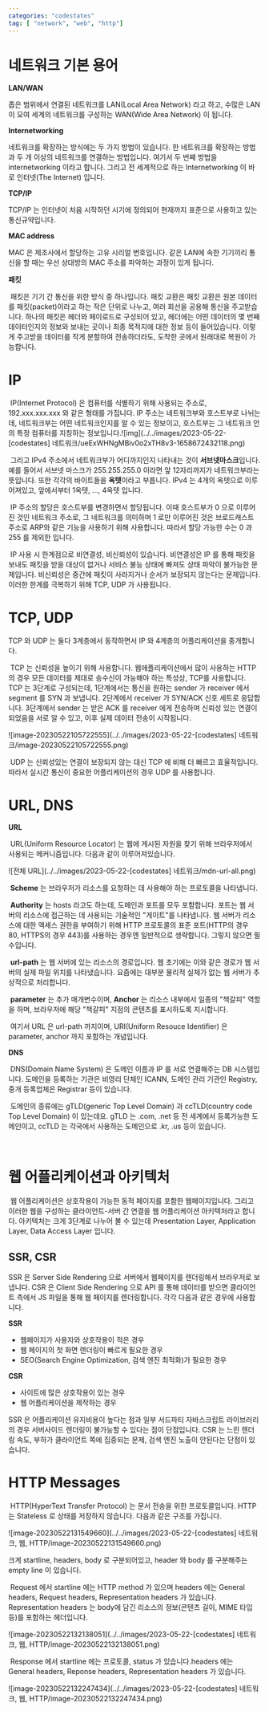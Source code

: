 ```yaml
---
categories: "codestates"
tag: [ "network", "web", "http"]
---
```


# 네트워크 기본 용어

**LAN/WAN**

좁은 범위에서 연결된 네트워크를 LAN(Local Area Network) 라고 하고, 수많은 LAN 이 모여 세계의 네트워크를 구성하는 WAN(Wide Area Network) 이 됩니다.

**Internetworking**

네트워크를 확장하는 방식에는 두 가지 방법이 있습니다. 한 네트워크를 확장하는 방법과 두 개 이상의 네트워크를 연결하는 방법입니다. 여기서 두 번째 방법을 internetworking 이라고 합니다. 그리고 전 세계적으로 하는 Internetworking 이 바로 인터넷(The Internet) 입니다.

**TCP/IP**

TCP/IP 는 인터넷이 처음 시작하던 시기에 정의되어 현재까지 표준으로 사용하고 있는 통신규약입니다. 

**MAC address**

MAC 은 제조사에서 할당하는 고유 시리얼 번호입니다. 같은 LAN에 속한 기기끼리 통신을 할 때는 우선 상대방의 MAC 주소를 파악하는 과정이 있게 됩니다.

**패킷**

​	패킷은 기기 간 통신을 위한 방식 중 하나입니다. 패킷 교환은 패킷 교환은 원본 데이터를 패킷(packet)이라고 하는 작은 단위로 나누고, 여러 회선을 공용해 통신을 주고받습니다. 하나의 패킷은 헤더와 페이로드로 구성되어 있고, 헤더에는 어떤 데이터의 몇 번째 데이터인지의 정보와 보내는 곳이나 최종 목적지에 대한 정보 등이 들어있습니다. 이렇게 주고받을 데이터를 작게 분할하여 전송하더라도, 도착한 곳에서 원래대로 복원이 가능합니다.

# IP

​	IP(Internet Protocol) 은 컴퓨터를 식별하기 위해 사용되는 주소로, 192.xxx.xxx.xxx 와 같은 형태를 가집니다. IP 주소는 네트워크부와 호스트부로 나뉘는데, 네트워크부는 어떤 네트워크인지를 알 수 있는 정보이고, 호스트부는 그 네트워크 안의 특정 컴퓨터를 지칭하는 정보입니다.![img](../../images/2023-05-22-[codestates] 네트워크/ueExWHNgMBiv0o2xTH8v3-1658672432118.png) 

​	그리고 IPv4 주소에서 네트워크부가 어디까지인지 나타내는 것이 **서브넷마스크**입니다. 예를 들어서 서브넷 마스크가 255.255.255.0 이라면 앞 12자리까지가 네트워크부라는 뜻입니다. 또한 각각의 바이트들을 **옥텟**이라고 부릅니다. IPv4 는 4개의 옥텟으로 이루어져있고, 앞에서부터 1옥텟, ..., 4옥텟 입니다.

​	IP 주소의 할당은 호스트부를 변경하면서 할당됩니다. 이때 호스트부가 0 으로 이루어진 것인 네트워크 주소로, 그 네트워크를 의미하며 1 로만 이루어진 것은 브로드캐스트 주소로 ARP와 같은 기능을 사용하기 위해 사용합니다. 따라서 할당 가능한 수는 0 과 255 를 제외한 입니다.

​	IP 사용 시 한계점으로 비연결성, 비신뢰성이 있습니다. 비연결성은 IP 를 통해 패킷을 보내도 패킷을 받을 대상이 없거나 서비스 불능 상태에 빠져도 상태 파악이 불가능한 문제입니다. 비신뢰성은 중간에 패킷이 사라지거나 순서가 보장되지 않는다는 문제입니다. 이러한 한계를 극복하기 위해 TCP, UDP 가 사용됩니다.



# TCP, UDP

TCP 와 UDP 는 둘다 3계층에서 동작하면서 IP 와 4계층의 어플리케이션을 중개합니다.

​	TCP 는 신뢰성을 높이기 위해 사용합니다. 웹애플리케이션에서 많이 사용하는 HTTP의 경우 모든 데이터를 제대로 송수신이 가능해야 하는 특성상, TCP를 사용합니다. TCP 는 3단계로 구성되는데, 1단계에서는 통신을 원하는 sender 가 receiver 에서 segment 를 SYN 과 보냅니다. 2단계에서 receiver  가 SYN/ACK 신호 세트로 응답합니다. 3단계에서 sender 는 받은 ACK 를 receiver 에게 전송하며 신뢰성 있는 연결이 되었음을 서로 알 수 있고, 이후 실제 데이터 전송이 시작됩니다.

![image-20230522105722555](../../images/2023-05-22-[codestates] 네트워크/image-20230522105722555.png)

​	UDP 는 신뢰성있는 연결이 보장되지 않는 대신 TCP 에 비해 더 빠르고 효율적입니다. 따라서 실시간 통신이 중요한 어플리케이션의 경우 UDP 를 사용합니다.

# URL, DNS

**URL**

​	URL(Uniform Resource Locator) 는 웹에 게시된 자원을 찾기 위해 브라우저에서 사용되는 메커니즘입니다. 다음과 같이 이루어져있습니다.

![전체 URL](../../images/2023-05-22-[codestates] 네트워크/mdn-url-all.png)

​	**Scheme** 는 브라우저가 리소스를 요청하는 데 사용해야 하는 프로토콜을 나타냅니다.

​	**Authority** 는 hosts 라고도 하는데, 도메인과 포트를 모두 포함합니다. 포트는 웹 서버의 리소스에 접근하는 데 사용되는 기술적인 "게이트"를 나타냅니다. 웹 서버가 리소스에 대한 액세스 권한을 부여하기 위해 HTTP 프로토콜의 표준 포트(HTTP의 경우 80, HTTPS의 경우 443)를 사용하는 경우엔 일반적으로 생략합니다. 그렇지 않으면 필수입니다.

​	**url-path** 는 웹 서버에 있는 리소스의 경로입니다. 웹 초기에는 이와 같은 경로가 웹 서버의 실제 파일 위치를 나타냈습니다. 요즘에는 대부분 물리적 실체가 없는 웹 서버가 추상적으로 처리합니다.

​	**parameter** 는 추가 매개변수이며, **Anchor** 는 리소스 내부에서 일종의 "책갈피" 역할을 하며, 브라우저에 해당 "책갈피" 지점의 콘텐츠를 표시하도록 지시합니다. 

​	여기서 URL 은 url-path 까지이며, URI(Uniform Resouce Identifier) 은 parameter, anchor 까지 포함하는 개념입니다.

**DNS**

​	DNS(Domain Name System) 은 도메인 이름과 IP 를 서로 연결해주는 DB 시스템입니다. 도메인을 등록하는 기관은 비영리 단체인 ICANN, 도메인 관리 기관인 Registry, 중개 등록업체은 Registrar 등이 있습니다.

​	도메인의 종류에는 gTLD(generic Top Level Domain) 과 ccTLD(country code Top Level Domain) 이 있는데요. gTLD 는 .com, .net 등 전 세계에서 등록가능한 도메인이고, ccTLD 는 각국에서 사용하는 도메인으로 .kr, .us 등이 있습니다.

​	

# 웹 어플리케이션과 아키텍처

​	웹 어플리케이션은 상호작용이 가능한 동적 페이지를 포함한 웹페이지입니다. 그리고 이러한 웹을 구성하는 클라이언트-서버 간 연결을 웹 어플리케이션 아키텍처라고 합니다. 아키텍처는 크게 3단계로 나누어 볼 수 있는데 Presentation Layer, Application Layer, Data Access Layer 입니다.

## SSR, CSR

SSR 은 Server Side Rendering 으로 서버에서 웹페이지를 렌더링해서 브라우저로 보냅니다. CSR 은 Client Side Rendering 으로 API 를 통해 데이터를 받으면 클라이언트 측에서 JS 파일을 통해 웹 페이지를 렌더링합니다. 각각 다음과 같은 경우에 사용합니다.

**SSR** 

- 웹페이지가 사용자와 상호작용이 적은 경우
- 웹 페이지의 첫 화면 렌더링이 빠르게 필요한 경우
- SEO(Search Engine Optimization, 검색 엔진 최적화)가 필요한 경우

**CSR** 

- 사이트에 많은 상호작용이 있는 경우
- 웹 어플리케이션을 제작하는 경우

SSR 은 어플리케이션 유지비용이 높다는 점과 일부 서드파티 자바스크립트 라이브러리의 경우 서버사이드 렌더링이 불가능할 수 있다는 점이 단점입니다. CSR 는 느린 렌더링 속도, 부하가 클라이언트 쪽에 집중되는 문제, 검색 엔진 노출이 안된다는 단점이 있습니다. 

# HTTP Messages

​	HTTP(HyperText Transfer Protocol) 는 문서 전송을 위한 프로토콜입니다. HTTP 는 Stateless 로 상태를 저장하지 않습니다. 다음과 같은 구조를 가집니다.

![image-20230522131549660](../../images/2023-05-22-[codestates] 네트워크, 웹, HTTP/image-20230522131549660.png)

크게 startline, headers, body 로 구분되어있고, header 와 body 를 구분해주는 empty line 이 있습니다.

​	Request 에서 startline 에는 HTTP method 가 있으며 headers 에는 General headers, Request headers, Representation headers 가 있습니다. Representation headers 는 body에 담긴 리소스의 정보(콘텐츠 길이, MIME 타입 등)를 포함하는 헤더입니다.

![image-20230522132138051](../../images/2023-05-22-[codestates] 네트워크, 웹, HTTP/image-20230522132138051.png)

​	Response 에서 startline 에는 프로토콜, status 가 있습니다.headers 에는 General headers, Reponse headers, Representation headers 가 있습니다.

![image-20230522132247434](../../images/2023-05-22-[codestates] 네트워크, 웹, HTTP/image-20230522132247434.png) 
